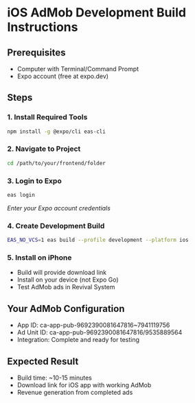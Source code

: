 # iOS AdMob Development Build Instructions

## Prerequisites
- Computer with Terminal/Command Prompt
- Expo account (free at expo.dev)

## Steps

### 1. Install Required Tools
```bash
npm install -g @expo/cli eas-cli
```

### 2. Navigate to Project
```bash
cd /path/to/your/frontend/folder
```

### 3. Login to Expo
```bash
eas login
```
*Enter your Expo account credentials*

### 4. Create Development Build
```bash
EAS_NO_VCS=1 eas build --profile development --platform ios
```

### 5. Install on iPhone
- Build will provide download link
- Install on your device (not Expo Go)
- Test AdMob ads in Revival System

## Your AdMob Configuration
- App ID: ca-app-pub-9692390081647816~7941119756
- Ad Unit ID: ca-app-pub-9692390081647816/9535889564
- Integration: Complete and ready for testing

## Expected Result
- Build time: ~10-15 minutes
- Download link for iOS app with working AdMob
- Revenue generation from completed ads